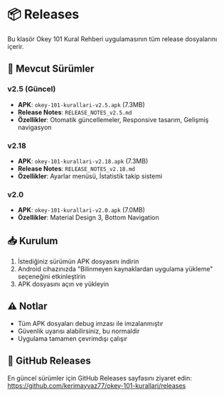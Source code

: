 # 📦 Releases

Bu klasör Okey 101 Kural Rehberi uygulamasının tüm release dosyalarını içerir.

## 📱 Mevcut Sürümler

### v2.5 (Güncel)
- **APK**: `okey-101-kurallari-v2.5.apk` (7.3MB)
- **Release Notes**: `RELEASE_NOTES_v2.5.md`
- **Özellikler**: Otomatik güncellemeler, Responsive tasarım, Gelişmiş navigasyon

### v2.18
- **APK**: `okey-101-kurallari-v2.18.apk` (7.3MB)
- **Release Notes**: `RELEASE_NOTES_v2.18.md`
- **Özellikler**: Ayarlar menüsü, İstatistik takip sistemi

### v2.0
- **APK**: `okey-101-kurallari-v2.0.apk` (7.0MB)
- **Özellikler**: Material Design 3, Bottom Navigation

## 📥 Kurulum

1. İstediğiniz sürümün APK dosyasını indirin
2. Android cihazınızda "Bilinmeyen kaynaklardan uygulama yükleme" seçeneğini etkinleştirin
3. APK dosyasını açın ve yükleyin

## ⚠️ Notlar

- Tüm APK dosyaları debug imzası ile imzalanmıştır
- Güvenlik uyarısı alabilirsiniz, bu normaldir
- Uygulama tamamen çevrimdışı çalışır

## 🔗 GitHub Releases

En güncel sürümler için GitHub Releases sayfasını ziyaret edin:
https://github.com/kerimayvaz77/okey-101-kurallari/releases
